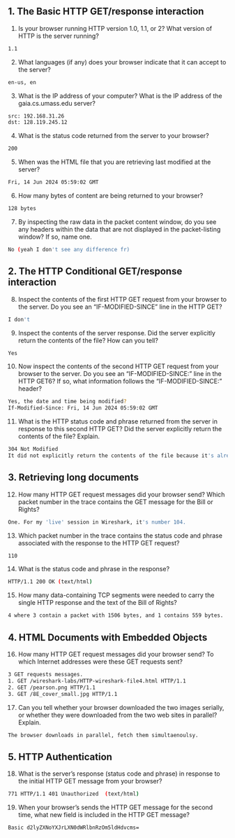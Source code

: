 ## 1. The Basic HTTP GET/response interaction
1. Is your browser running HTTP version 1.0, 1.1, or 2? What version of HTTP is the server running?
```sh
1.1
```

2. What languages (if any) does your browser indicate that it can accept to the server?
```sh
en-us, en 
```

3. What is the IP address of your computer? What is the IP address of the gaia.cs.umass.edu server?
```sh
src: 192.168.31.26 
dst: 128.119.245.12 
```

4. What is the status code returned from the server to your browser?
```sh
200 
```

5. When was the HTML file that you are retrieving last modified at the server?
```sh
Fri, 14 Jun 2024 05:59:02 GMT
```

6. How many bytes of content are being returned to your browser?
```sh
128 bytes 
```

7. By inspecting the raw data in the packet content window, do you see any headers within the data that are not displayed in the packet-listing window? If so, name one.
```sh
No (yeah I don't see any difference fr)
```

## 2. The HTTP Conditional GET/response interaction 
8. Inspect the contents of the first HTTP GET request from your browser to the server. Do you see an “IF-MODIFIED-SINCE” line in the HTTP GET?
```sh
I don't 
```

9. Inspect the contents of the server response. Did the server explicitly return the contents of the file? How can you tell?
```sh
Yes
```

10. Now inspect the contents of the second HTTP GET request from your browser to the server. Do you see an “IF-MODIFIED-SINCE:” line in the HTTP GET6? If so, what information follows the “IF-MODIFIED-SINCE:” header?
```sh
Yes, the date and time being modified? 
If-Modified-Since: Fri, 14 Jun 2024 05:59:02 GMT
```

11. What is the HTTP status code and phrase returned from the server in response to this second HTTP GET? Did the server explicitly return the contents of the file? Explain.
```sh
304 Not Modified 
It did not explicitly return the contents of the file because it's already in the cache. 
```

## 3. Retrieving long documents 
12. How many HTTP GET request messages did your browser send? Which packet number in the trace contains the GET message for the Bill or Rights?
```sh
One. For my 'live' session in Wireshark, it's number 104.
```

13. Which packet number in the trace contains the status code and phrase associated with the response to the HTTP GET request?
```sh
110 
```

14. What is the status code and phrase in the response?
```sh
HTTP/1.1 200 OK (text/html)
```

15. How many data-containing TCP segments were needed to carry the single HTTP response and the text of the Bill of Rights?
```sh
4 where 3 contain a packet with 1506 bytes, and 1 contains 559 bytes. 
```

## 4. HTML Documents with Embedded Objects 
16. How many HTTP GET request messages did your browser send? To which Internet addresses were these GET requests sent?
```sh
3 GET requests messages. 
1. GET /wireshark-labs/HTTP-wireshark-file4.html HTTP/1.1 
2. GET /pearson.png HTTP/1.1 
3. GET /8E_cover_small.jpg HTTP/1.1 
```
17. Can you tell whether your browser downloaded the two images serially, or whether they were downloaded from the two web sites in parallel? Explain.
```sh
The browser downloads in parallel, fetch them simultaenoulsy. 
```

## 5. HTTP Authentication
18. What is the server’s response (status code and phrase) in response to the initial HTTP GET message from your browser?
```sh
771	HTTP/1.1 401 Unauthorized  (text/html)
```

19. When your browser’s sends the HTTP GET message for the second time, what new field is included in the HTTP GET message?
```sh
Basic d2lyZXNoYXJrLXN0dWRlbnRzOm5ldHdvcms=
```